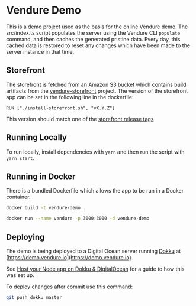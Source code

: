 # Vendure Demo

This is a demo project used as the basis for the online Vendure demo. The src/index.ts script populates the server using the Vendure CLI `populate` command, and then caches the generated pristine data. Every day, this cached data is restored to reset any changes which have been made to the server instance in that time.

## Storefront

The storefront is fetched from an Amazon S3 bucket which contains build artifacts from the [vendure-storefront](https://github.com/vendure-ecommerce/storefront/) project. The version of the storefront app can be set in the following line in the dockerfile:

```
RUN ["./install-storefront.sh", "vX.Y.Z"]
```

This version should match one of the [storefront release tags](https://github.com/vendure-ecommerce/storefront/releases)

## Running Locally

To run locally, install dependencies with `yarn` and then run the script with `yarn start`.

## Running in Docker

There is a bundled Dockerfile which allows the app to be run in a Docker container.

```bash
docker build -t vendure-demo .
```

```bash
docker run --name vendure -p 3000:3000 -d vendure-demo
```

## Deploying

The demo is being deployed to a Digital Ocean server running [Dokku](https://github.com/dokku/dokku) at [https://demo.vendure.io](https://demo.vendure.io).

See [Host your Node app on Dokku & DigitalOcean](https://medium.com/@pimterry/host-your-node-app-on-dokku-digitalocean-1cb97e3ab041) for a guide to how this was set up.

To deploy changes after commit use this command:

```bash
git push dokku master
```
